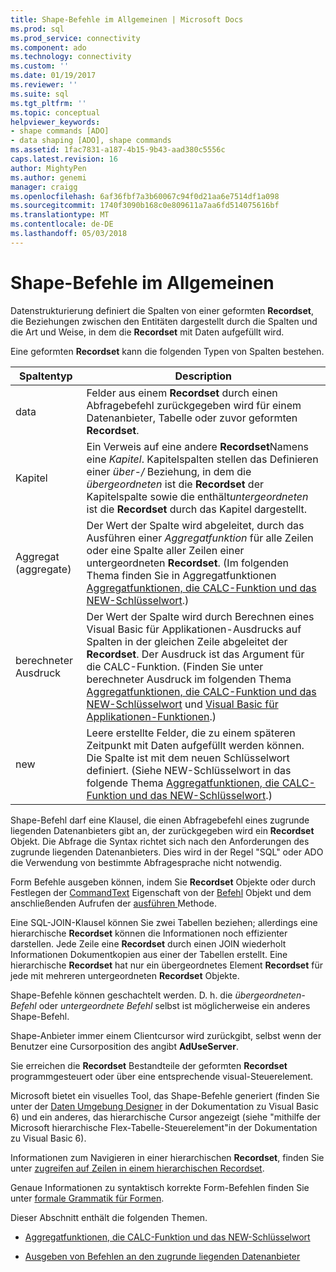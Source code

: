 ```yaml
---
title: Shape-Befehle im Allgemeinen | Microsoft Docs
ms.prod: sql
ms.prod_service: connectivity
ms.component: ado
ms.technology: connectivity
ms.custom: ''
ms.date: 01/19/2017
ms.reviewer: ''
ms.suite: sql
ms.tgt_pltfrm: ''
ms.topic: conceptual
helpviewer_keywords:
- shape commands [ADO]
- data shaping [ADO], shape commands
ms.assetid: 1fac7831-a187-4b15-9b43-aad380c5556c
caps.latest.revision: 16
author: MightyPen
ms.author: genemi
manager: craigg
ms.openlocfilehash: 6af36fbf7a3b60067c94f0d21aa6e7514df1a098
ms.sourcegitcommit: 1740f3090b168c0e809611a7aa6fd514075616bf
ms.translationtype: MT
ms.contentlocale: de-DE
ms.lasthandoff: 05/03/2018
---
```

# <a name="shape-commands-in-general"></a>Shape-Befehle im Allgemeinen
Datenstrukturierung definiert die Spalten von einer geformten **Recordset**, die Beziehungen zwischen den Entitäten dargestellt durch die Spalten und die Art und Weise, in dem die **Recordset** mit Daten aufgefüllt wird.  
  
 Eine geformten **Recordset** kann die folgenden Typen von Spalten bestehen.  
  
|Spaltentyp|Description|  
|-----------------|-----------------|  
|data|Felder aus einem **Recordset** durch einen Abfragebefehl zurückgegeben wird für einem Datenanbieter, Tabelle oder zuvor geformten **Recordset**.|  
|Kapitel|Ein Verweis auf eine andere **Recordset**Namens eine *Kapitel*. Kapitelspalten stellen das Definieren einer *über-/* Beziehung, in dem die *übergeordneten* ist die **Recordset** der Kapitelspalte sowie die enthält*untergeordneten* ist die **Recordset** durch das Kapitel dargestellt.|  
|Aggregat (aggregate)|Der Wert der Spalte wird abgeleitet, durch das Ausführen einer *Aggregatfunktion* für alle Zeilen oder eine Spalte aller Zeilen einer untergeordneten **Recordset**. (Im folgenden Thema finden Sie in Aggregatfunktionen [Aggregatfunktionen, die CALC-Funktion und das NEW-Schlüsselwort](../../../ado/guide/data/aggregate-functions-the-calc-function-and-the-new-keyword.md).)|  
|berechneter Ausdruck|Der Wert der Spalte wird durch Berechnen eines Visual Basic für Applikationen-Ausdrucks auf Spalten in der gleichen Zeile abgeleitet der **Recordset**. Der Ausdruck ist das Argument für die CALC-Funktion. (Finden Sie unter berechneter Ausdruck im folgenden Thema [Aggregatfunktionen, die CALC-Funktion und das NEW-Schlüsselwort](../../../ado/guide/data/aggregate-functions-the-calc-function-and-the-new-keyword.md) und [Visual Basic für Applikationen-Funktionen](../../../ado/guide/data/visual-basic-for-applications-functions.md).)|  
|new|Leere erstellte Felder, die zu einem späteren Zeitpunkt mit Daten aufgefüllt werden können. Die Spalte ist mit dem neuen Schlüsselwort definiert. (Siehe NEW-Schlüsselwort in das folgende Thema [Aggregatfunktionen, die CALC-Funktion und das NEW-Schlüsselwort](../../../ado/guide/data/aggregate-functions-the-calc-function-and-the-new-keyword.md).)|  
  
 Shape-Befehl darf eine Klausel, die einen Abfragebefehl eines zugrunde liegenden Datenanbieters gibt an, der zurückgegeben wird ein **Recordset** Objekt. Die Abfrage die Syntax richtet sich nach den Anforderungen des zugrunde liegenden Datenanbieters. Dies wird in der Regel "SQL" oder ADO die Verwendung von bestimmte Abfragesprache nicht notwendig.  
  
 Form Befehle ausgeben können, indem Sie **Recordset** Objekte oder durch Festlegen der [CommandText](../../../ado/reference/ado-api/commandtext-property-ado.md) Eigenschaft von der [Befehl](../../../ado/reference/ado-api/command-object-ado.md) Objekt und dem anschließenden Aufrufen der [ausführen ](../../../ado/reference/ado-api/execute-method-ado-command.md) Methode.  
  
 Eine SQL-JOIN-Klausel können Sie zwei Tabellen beziehen; allerdings eine hierarchische **Recordset** können die Informationen noch effizienter darstellen. Jede Zeile eine **Recordset** durch einen JOIN wiederholt Informationen Dokumentkopien aus einer der Tabellen erstellt. Eine hierarchische **Recordset** hat nur ein übergeordnetes Element **Recordset** für jede mit mehreren untergeordneten **Recordset** Objekte.  
  
 Shape-Befehle können geschachtelt werden. D. h. die *übergeordneten-Befehl* oder *untergeordnete Befehl* selbst ist möglicherweise ein anderes Shape-Befehl.  
  
 Shape-Anbieter immer einem Clientcursor wird zurückgibt, selbst wenn der Benutzer eine Cursorposition des angibt **AdUseServer**.  
  
 Sie erreichen die **Recordset** Bestandteile der geformten **Recordset** programmgesteuert oder über eine entsprechende visual-Steuerelement.  
  
 Microsoft bietet ein visuelles Tool, das Shape-Befehle generiert (finden Sie unter der [Daten Umgebung Designer](http://go.microsoft.com/fwlink/?LinkId=5689) in der Dokumentation zu Visual Basic 6) und ein anderes, das hierarchische Cursor angezeigt (siehe "mithilfe der Microsoft hierarchische Flex-Tabelle-Steuerelement"in der Dokumentation zu Visual Basic 6).  
  
 Informationen zum Navigieren in einer hierarchischen **Recordset**, finden Sie unter [zugreifen auf Zeilen in einem hierarchischen Recordset](../../../ado/guide/data/accessing-rows-in-a-hierarchical-recordset.md).  
  
 Genaue Informationen zu syntaktisch korrekte Form-Befehlen finden Sie unter [formale Grammatik für Formen](../../../ado/guide/data/formal-shape-grammar.md).  
  
 Dieser Abschnitt enthält die folgenden Themen.  
  
-   [Aggregatfunktionen, die CALC-Funktion und das NEW-Schlüsselwort](../../../ado/guide/data/aggregate-functions-the-calc-function-and-the-new-keyword.md)  
  
-   [Ausgeben von Befehlen an den zugrunde liegenden Datenanbieter](../../../ado/guide/data/issuing-commands-to-the-underlying-data-provider.md)
